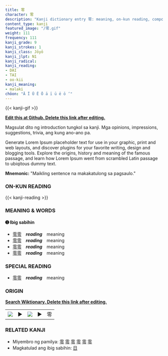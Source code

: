 ```yaml
---
title: 零
character: 零
description: "Kanji dictionary entry 零: meaning, on-kun reading, compounds, origin, related kanji"
content_type: kanji
featured_image: "/零.gif"
weight: 111
frequency: 111
kanji_grade: 9
kanji_strokes: 1
kanji_class: Jōyō
kanji_jlpt: N1
kanji_radical: 
kanji_reading: 
- DAI
- TAI
- oo-kii
kanji_meaning:
- malaki
chōon: "Ā Ī Ū Ē Ō ā ī ū ē ō ’"
---
```

[//]: # (Don't edit the line below. Kanji animated GIF code is automatically generated.)
{{< kanji-gif >}}

[//]: # (Edit below this line.)

**[Edit this at Github. Delete this link after editing.](https://github.com/tim0g/tim/tree/main/content/kanji/零/index.md)**

Magsulat dito ng introduction tungkol sa kanji. Mga opinions, impressions, suggestions, trivia, ang kung ano-ano pa.

Generate Lorem Ipsum placeholder text for use in your graphic, print and web layouts, and discover plugins for your favorite writing, design and blogging tools. Explore the origins, history and meaning of the famous passage, and learn how Lorem Ipsum went from scrambled Latin passage to ubiqitous dummy text.
 
**Mnemonic:** "Maikling sentence na makakatulong sa pagsaulo."

### ON-KUN READING

[//]: # (Don't edit the line below. ON-KUN READING code is automatically generated.)
{{< kanji-reading >}}

### MEANING & WORDS

#### ➊ **Ibig sabihin**
  - [零](../零)[零](../零)　***reading***　meaning
  - [零](../零)[零](../零)　***reading***　meaning
  - [零](../零)[零](../零)　***reading***　meaning
  - [零](../零)[零](../零)　***reading***　meaning

### SPECIAL READING
  - [零](../零)[零](../零)　***reading***　meaning

### ORIGIN

**[Search Wiktionary. Delete this link after editing.](https://wiktionary.org/wiki/零)**
<table class="kanji-table"><tr><td>
<img src="60px-零-bronze.svg.png">
</td><td>▶</td><td>
<img src="60px-零-oracle.svg.png">
</td><td>▶</td>
<td class="kanji-origin">零</td>
</tr></table>

### RELATED KANJI
- Miyembro ng pamilya: [零](../零) [零](../零) [零](../零) [零](../零) [零](../零) [零](../零)
- Magkatulad ang ibig sabihin: [日](../日)
